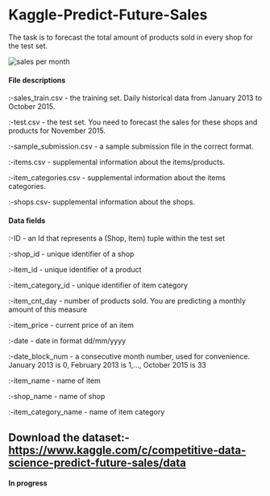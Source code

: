 # Kaggle-Predict-Future-Sales
The task is to forecast the total amount of products sold in every shop for the test set.

![sales per month](https://c1.sfdcstatic.com/content/dam/blogs/ca/Blog%20Posts/How-to-Accurately-Forecast-Sales-header.png)

#### File descriptions
  :-sales_train.csv - the training set. Daily historical data from January 2013 to October 2015.
  
  :-test.csv - the test set. You need to forecast the sales for these shops and products for November 2015.
  
  :-sample_submission.csv - a sample submission file in the correct format.
  
  :-items.csv - supplemental information about the items/products.
  
  :-item_categories.csv  - supplemental information about the items categories.
  
  :-shops.csv- supplemental information about the shops.

#### Data fields

  :-ID - an Id that represents a (Shop, Item) tuple within the test set

  :-shop_id - unique identifier of a shop

  :-item_id - unique identifier of a product

  :-item_category_id - unique identifier of item category

  :-item_cnt_day - number of products sold. You are predicting a monthly amount of this measure

  :-item_price - current price of an item

  :-date - date in format dd/mm/yyyy

  :-date_block_num - a consecutive month number, used for convenience. January 2013 is 0, February 2013 is 1,..., October 2015 is 33

  :-item_name - name of item

  :-shop_name - name of shop

  :-item_category_name - name of item category
  
## Download the dataset:- https://www.kaggle.com/c/competitive-data-science-predict-future-sales/data
  
 #### In progress 
